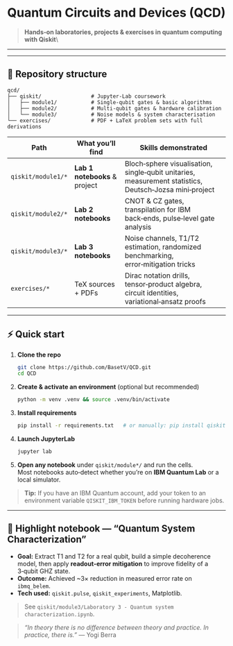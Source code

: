# Quantum Circuits and Devices (QCD)

> **Hands‑on laboratories, projects & exercises in quantum computing with Qiskit**\
>

---

---

## 📂 Repository structure

```
qcd/
├── qiskit/                # Jupyter‑Lab coursework
│   ├── module1/           # Single‑qubit gates & basic algorithms
│   ├── module2/           # Multi‑qubit gates & hardware calibration
│   └── module3/           # Noise models & system characterisation
└── exercises/             # PDF + LaTeX problem sets with full derivations
```

| Path               | What you’ll find              | Skills demonstrated                                                                                    |
| ------------------ | ----------------------------- | ------------------------------------------------------------------------------------------------------ |
| `qiskit/module1/*` | **Lab 1 notebooks** & project | Bloch‑sphere visualisation, single‑qubit unitaries, measurement statistics, Deutsch‑Jozsa mini‑project |
| `qiskit/module2/*` | **Lab 2 notebooks**           | CNOT & CZ gates, transpilation for IBM back‑ends, pulse‑level gate analysis                            |
| `qiskit/module3/*` | **Lab 3 notebooks**           | Noise channels, T1/T2 estimation, randomized benchmarking, error‑mitigation tricks                     |
| `exercises/*`      | TeX sources + PDFs            | Dirac notation drills, tensor‑product algebra, circuit identities, variational‑ansatz proofs           |

---

## ⚡ Quick start

1. **Clone the repo**
   ```bash
   git clone https://github.com/BasetV/QCD.git
   cd QCD
   ```
2. **Create & activate an environment** (optional but recommended)
   ```bash
   python -m venv .venv && source .venv/bin/activate
   ```
3. **Install requirements**
   ```bash
   pip install -r requirements.txt   # or manually: pip install qiskit matplotlib jupyterlab
   ```
4. **Launch JupyterLab**
   ```bash
   jupyter lab
   ```
5. **Open any notebook** under `qiskit/module*/` and run the cells.\
   Most notebooks auto‑detect whether you’re on **IBM Quantum Lab** or a local simulator.

> **Tip:** If you have an IBM Quantum account, add your token to an environment variable `QISKIT_IBM_TOKEN` before running hardware jobs.

---

## 🧩 Highlight notebook — “Quantum System Characterization”

- **Goal:** Extract T1 and T2 for a real qubit, build a simple decoherence model, then apply **readout‑error mitigation** to improve fidelity of a 3‑qubit GHZ state.
- **Outcome:** Achieved \~3× reduction in measured error rate on `ibmq_belem`.
- **Tech used:** `qiskit.pulse`, `qiskit_experiments`, Matplotlib.

> See `qiskit/module3/Laboratory 3 - Quantum system characterization.ipynb`.


> *“In theory there is no difference between theory and practice. In practice, there is.”* — Yogi Berra

